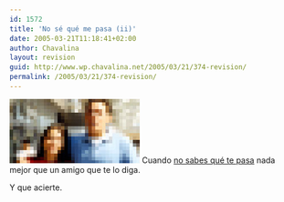 ```yaml
---
id: 1572
title: 'No sé qué me pasa (ii)'
date: 2005-03-21T11:18:41+02:00
author: Chavalina
layout: revision
guid: http://www.wp.chavalina.net/2005/03/21/374-revision/
permalink: /2005/03/21/374-revision/
---
```

<img class="imgizqda" src="/imagenes/fotos/amigos.jpg" alt="amistad..." /> Cuando <a href="http://www.chavalina.net/comentar.php?idpost=362" target="_blank">no sabes qué te pasa</a> nada mejor que un amigo que te lo diga.

Y que acierte.